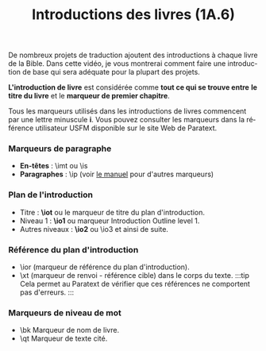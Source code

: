﻿---
lang: fr
title: Introductions des livres (1A.6)
---
De nombreux projets de traduction ajoutent des introductions à chaque livre de la Bible. Dans cette vidéo, je vous montrerai comment faire une introduction de base qui sera adéquate pour la plupart des projets.

**L'introduction de livre** est considérée comme **tout ce qui se trouve entre** **le titre du livre** et le **marqueur de premier chapitre**.

Tous les marqueurs utilisés dans les introductions de livres commencent par une lettre minuscule **i**. Vous pouvez consulter les marqueurs dans la référence utilisateur USFM disponible sur le site Web de Paratext.

### Marqueurs de paragraphe

- **En-têtes** : \\imt ou \\is
- **Paragraphes** : \\ip
(voir [le manuel](../../../Training-Manual/08-Appendix/C.USFM.md) pour d'autres marqueurs)

### Plan de l'introduction

- Titre : **\iot** ou le marqueur de titre du plan d'introduction.
- Niveau 1 : **\io1** ou marqueur Introduction Outline level 1.
- Autres niveaux : **\io2** ou \io3 et ainsi de suite.

### Référence du plan d'introduction

- \\ior (marqueur de référence du plan d'introduction).
- \\xt (marqueur de renvoi - référence cible) dans le corps du texte.
:::tip
Cela permet au Paratext de vérifier que ces références ne comportent pas d'erreurs.
:::
### Marqueurs de niveau de mot

- \bk Marqueur de nom de livre.
- \\qt Marqueur de texte cité.
